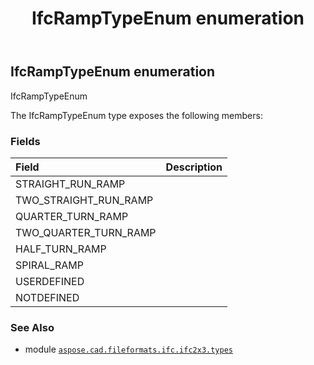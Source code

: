 ﻿---
title: IfcRampTypeEnum enumeration
second_title: Aspose.CAD for Python via .NET API References
description: 
type: docs
weight: 2760
url: /python-net/aspose.cad.fileformats.ifc.ifc2x3.types/ifcramptypeenum/
is_root: false
---

## IfcRampTypeEnum enumeration

IfcRampTypeEnum



The IfcRampTypeEnum type exposes the following members:

### Fields
| Field | Description |
| :- | :- |
| STRAIGHT_RUN_RAMP |  |
| TWO_STRAIGHT_RUN_RAMP |  |
| QUARTER_TURN_RAMP |  |
| TWO_QUARTER_TURN_RAMP |  |
| HALF_TURN_RAMP |  |
| SPIRAL_RAMP |  |
| USERDEFINED |  |
| NOTDEFINED |  |



### See Also
* module [`aspose.cad.fileformats.ifc.ifc2x3.types`](..)

